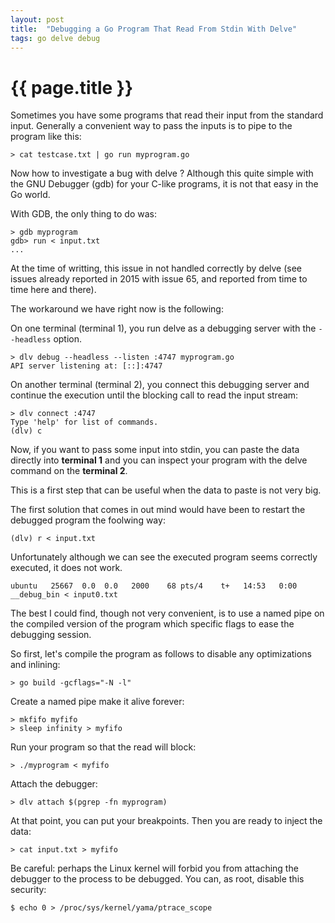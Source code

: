 ```yaml
---
layout: post
title:  "Debugging a Go Program That Read From Stdin With Delve"
tags: go delve debug
---
```


# {{ page.title }}

Sometimes you have some programs that read their input from the standard input.
Generally a convenient way to pass the inputs is to pipe to the program like
this:

```
> cat testcase.txt | go run myprogram.go
```

Now how to investigate a bug with delve ? Although this quite simple with the
GNU Debugger (gdb) for your C-like programs, it is not that easy in the Go
world.

With GDB, the only thing to do was:

```
> gdb myprogram
gdb> run < input.txt
...
```

At the time of writting, this issue in not handled correctly by delve (see
issues already reported in 2015 with issue 65, and reported from time to time
here and there).

The workaround we have right now is the following:

On one terminal (terminal 1), you run delve as a debugging server with the
`--headless` option.

```
> dlv debug --headless --listen :4747 myprogram.go
API server listening at: [::]:4747
```

On another terminal (terminal 2), you connect this debugging server and
continue the execution until the blocking call to read the input stream:

```
> dlv connect :4747
Type 'help' for list of commands.
(dlv) c
```

Now, if you want to pass some input into stdin, you can paste the data directly
into __terminal 1__ and you can inspect your program with the delve command on
the __terminal 2__.

This is a first step that can be useful when the data to paste is not very big.

The first solution that comes in out mind would have been to restart the
debugged program the foolwing way:

```
(dlv) r < input.txt
```

Unfortunately although we can see the executed program seems correctly
executed, it does not work.

```
ubuntu   25667  0.0  0.0   2000    68 pts/4    t+   14:53   0:00 __debug_bin < input0.txt
```

The best I could find, though not very convenient, is to use a named pipe on
the compiled version of the program which specific flags to ease the debugging
session.

So first, let's compile the program as follows to disable any optimizations and
inlining:

```
> go build -gcflags="-N -l"
```

Create a named pipe make it alive forever:

```
> mkfifo myfifo
> sleep infinity > myfifo
```

Run your program so that the read will block:

```
> ./myprogram < myfifo
```

Attach the debugger:

```
> dlv attach $(pgrep -fn myprogram)
```

At that point, you can put your breakpoints. Then you are ready to inject the
data:

```
> cat input.txt > myfifo
```

Be careful: perhaps the Linux kernel will forbid you from attaching the
debugger to the process to be debugged. You can, as root, disable this
security:

```
$ echo 0 > /proc/sys/kernel/yama/ptrace_scope
```
